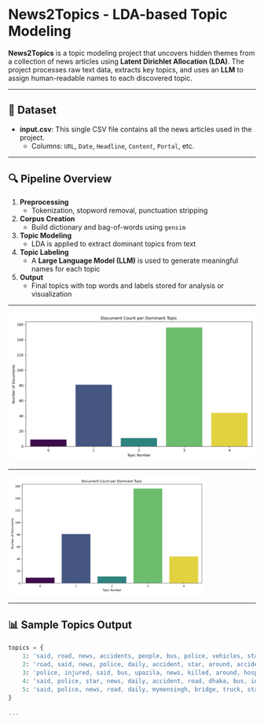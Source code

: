 # News2Topics - LDA-based Topic Modeling

**News2Topics** is a topic modeling project that uncovers hidden themes from a collection of news articles using **Latent Dirichlet Allocation (LDA)**. The project processes raw text data, extracts key topics, and uses an **LLM** to assign human-readable names to each discovered topic.

---

## 📂 Dataset

- **input.csv**: This single CSV file contains all the news articles used in the project.
    - Columns: `URL`, `Date`, `Headline`, `Content`, `Portal`, etc.

---

## 🔍 Pipeline Overview

1. **Preprocessing**
   - Tokenization, stopword removal, punctuation stripping
2. **Corpus Creation**
   - Build dictionary and bag-of-words using `gensim`
3. **Topic Modeling**
   - LDA is applied to extract dominant topics from text
4. **Topic Labeling**
   - A **Large Language Model (LLM)** is used to generate meaningful names for each topic
5. **Output**
   - Final topics with top words and labels stored for analysis or visualization

---


![LDA Topic Distribution](dominant_topic_distribution.png)

---
<img src="dominant_topic_distribution.png" alt="Topic Distribution" width="400" />

---

## 📊 Sample Topics Output

```python
topics = { 
    1: 'said, road, news, accidents, people, bus, police, vehicles, star, daily',
    2: 'road, said, news, police, daily, accident, star, around, accidents, also',
    3: 'police, injured, said, bus, upazila, news, killed, around, hospital, people',
    4: 'said, police, star, news, daily, accident, road, dhaka, bus, injured',
    5: 'said, police, news, road, daily, mymensingh, bridge, truck, star, bangladesh',
}

---


